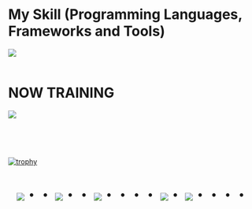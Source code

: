 # My Skill (Programming Languages, Frameworks and Tools)

<img src="https://skillicons.dev/icons?i=html,css,js,typescript,firebase,vue,nuxt,mysql,github,vscode,docker,laravel,discord,php,vite" /> <br /><br />

  
# NOW TRAINING

<img src="https://skillicons.dev/icons?i=react,next,typescript,mysql,laravel,docker,vscode,github" /> <br /><br />

<br><br>

[![trophy](https://github-profile-trophy.vercel.app/?username=koheiino)](https://github.com/ryo-ma/github-profile-trophy)

<div align="center">
    <h1>
        <img src="https://user-images.githubusercontent.com/44926913/175852850-3fb6c715-1856-41ff-8c1f-94ce3b03b458.gif">・・
        <img src="https://user-images.githubusercontent.com/44926913/175853109-f8850656-6704-4a8a-bee6-9aca154d929b.gif">・・
        <img src="https://user-images.githubusercontent.com/44926913/175853154-5449d974-975e-44a6-ab84-a86031265e40.gif">・・・・
        <img src="https://user-images.githubusercontent.com/44926913/175853109-f8850656-6704-4a8a-bee6-9aca154d929b.gif">・
        <img src="https://user-images.githubusercontent.com/44926913/175853154-5449d974-975e-44a6-ab84-a86031265e40.gif">・・・・
    </h1>
  </div>
<br><br><br>
